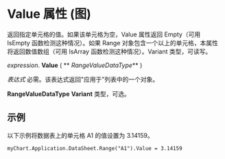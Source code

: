 
# Value 属性 (图)

返回指定单元格的值。如果该单元格为空，Value 属性返回 Empty（可用 IsEmpty 函数检测这种情况）。如果 Range 对象包含一个以上的单元格，本属性将返回数值数组（可用 IsArray 函数检测这种情况）。Variant 类型，可读写。

 _expression_. **Value** ( ** _RangeValueDataType_** )

 _表达式_ 必需。该表达式返回"应用于"列表中的一个对象。

 **RangeValueDataType** **Variant** 类型，可选。

## 示例

以下示例将数据表上的单元格 A1 的值设置为 3.14159。


```
myChart.Application.DataSheet.Range("A1").Value = 3.14159
```

